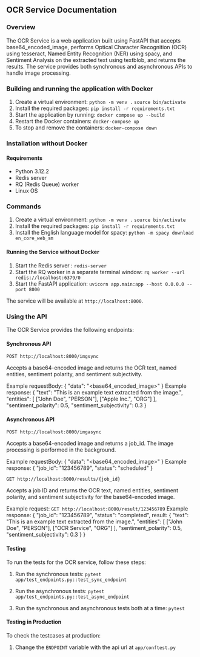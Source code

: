 OCR Service Documentation
-----------------------------------

### Overview

The OCR Service is a web application built using FastAPI that accepts base64_encoded_image, performs Optical Character Recognition (OCR) using tesseract, Named Entity Recognition (NER) using spacy, and Sentiment Analysis on the extracted text using textblob, and returns the results. The service provides both synchronous and asynchronous APIs to handle image processing.

### Building and running the application with Docker

1. Create a virtual environment:
`python -m venv .`
`source bin/activate`
2. Install the required packages:
`pip install -r requirements.txt`
3. Start the application by running:
`docker compose up --build`
4. Restart the Docker containers:
`docker-compose up`
5. To stop and remove the containers:
`docker-compose down`

### Installation without Docker

#### Requirements

* Python 3.12.2
* Redis server
* RQ (Redis Queue) worker
* Linux OS

### Commands

1. Create a virtual environment:
`python -m venv .`
`source bin/activate`
2. Install the required packages:
`pip install -r requirements.txt`
3. Install the English language model for spacy:
`python -m spacy download en_core_web_sm`


#### Running the Service without Docker

1. Start the Redis server :
`redis-server`
2. Start the RQ worker in a separate terminal window:
`rq worker --url redis://localhost:6379/0`
3. Start the FastAPI application:
`uvicorn app.main:app --host 0.0.0.0 --port 8000`



The service will be available at `http://localhost:8000`.



### Using the API

The OCR Service provides the following endpoints:

#### Synchronous API

`POST http://localhost:8000/imgsync`

Accepts a base64-encoded image and returns the OCR text, named entities, sentiment polarity, and sentiment subjectivity.

Example requestBody:
{
  "data": "<base64_encoded_image>"
}
Example response:
{
  "text": "This is an example text extracted from the image.",
  "entities": [
    ["John Doe", "PERSON"],
    ["Apple Inc.", "ORG"]
  ],
  "sentiment_polarity": 0.5,
  "sentiment_subjectivity": 0.3
}

#### Asynchronous API

`POST http://localhost:8000/imgasync`

Accepts a base64-encoded image and returns a job_id. The image processing is performed in the background.

Example requestBody:
{
  "data": "<base64_encoded_image>"
}
Example response:
{
  "job_id": "123456789",
  "status": "scheduled"
}

`GET http://localhost:8000/results/{job_id}`

Accepts a job ID and returns the OCR text, named entities, sentiment polarity, and sentiment subjectivity for the base64-encoded image.

Example request:
`GET http://localhost:8000/result/123456789`
Example response:
{ 
  "job_id": "123456789",
  "status": "completed",
  result:
        {
          "text": "This is an example text extracted from the image.",
          "entities": [
            ["John Doe", "PERSON"],
            ["OCR Service", "ORG"]
          ],
          "sentiment_polarity": 0.5,
          "sentiment_subjectivity": 0.3
        }
}


#### Testing
To run the tests for the OCR service, follow these steps:

1. Run the synchronous tests:
`pytest app/test_endpoints.py::test_sync_endpoint`

2. Run the asynchronous tests:
`pytest app/test_endpoints.py::test_async_endpoint`

3. Run the synchronous and asynchronous tests both at a time:
`pytest`

#### Testing in Production
To check the testcases at production:

1. Change the `ENDPOINT` variable with the api url at `app/conftest.py`